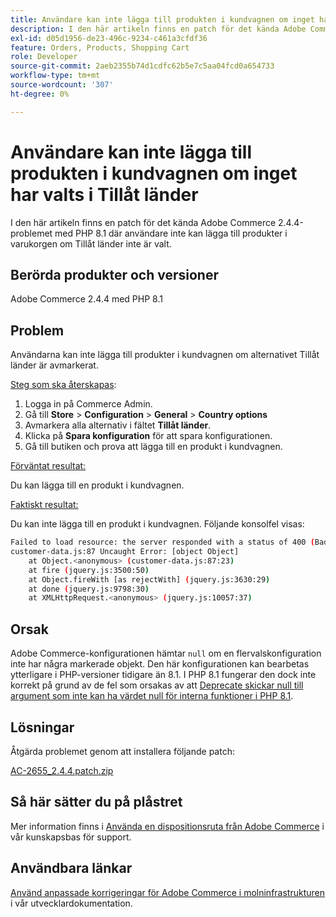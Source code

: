 ```yaml
---
title: Användare kan inte lägga till produkten i kundvagnen om inget har valts i Tillåt länder
description: I den här artikeln finns en patch för det kända Adobe Commerce 2.4.4-problemet med PHP 8.1 där användare inte kan lägga till produkter i varukorgen om Tillåt länder inte är valt.
exl-id: d05d1956-de23-496c-9234-c461a3cfdf36
feature: Orders, Products, Shopping Cart
role: Developer
source-git-commit: 2aeb2355b74d1cdfc62b5e7c5aa04fcd0a654733
workflow-type: tm+mt
source-wordcount: '307'
ht-degree: 0%

---
```


# Användare kan inte lägga till produkten i kundvagnen om inget har valts i Tillåt länder

I den här artikeln finns en patch för det kända Adobe Commerce 2.4.4-problemet med PHP 8.1 där användare inte kan lägga till produkter i varukorgen om Tillåt länder inte är valt.

## Berörda produkter och versioner

Adobe Commerce 2.4.4 med PHP 8.1

## Problem

Användarna kan inte lägga till produkter i kundvagnen om alternativet Tillåt länder är avmarkerat.

<u>Steg som ska återskapas</u>:

1. Logga in på Commerce Admin.
1. Gå till **Store** > **Configuration** > **General** > **Country options**
1. Avmarkera alla alternativ i fältet **Tillåt länder**.
1. Klicka på **Spara konfiguration** för att spara konfigurationen.
1. Gå till butiken och prova att lägga till en produkt i kundvagnen.

<u>Förväntat resultat:</u>

Du kan lägga till en produkt i kundvagnen.

<u>Faktiskt resultat:</u>

Du kan inte lägga till en produkt i kundvagnen. Följande konsolfel visas:

```bash
Failed to load resource: the server responded with a status of 400 (Bad Request)
customer-data.js:87 Uncaught Error: [object Object]
    at Object.<anonymous> (customer-data.js:87:23)
    at fire (jquery.js:3500:50)
    at Object.fireWith [as rejectWith] (jquery.js:3630:29)
    at done (jquery.js:9798:30)
    at XMLHttpRequest.<anonymous> (jquery.js:10057:37)
```

## Orsak

Adobe Commerce-konfigurationen hämtar `null` om en flervalskonfiguration inte har några markerade objekt. Den här konfigurationen kan bearbetas ytterligare i PHP-versioner tidigare än 8.1. I PHP 8.1 fungerar den dock inte korrekt på grund av de fel som orsakas av att [Deprecate skickar null till argument som inte kan ha värdet null för interna funktioner i PHP 8.1](https://wiki.php.net/rfc/deprecate_null_to_scalar_internal_arg).

## Lösningar

Åtgärda problemet genom att installera följande patch:

[AC-2655_2.4.4.patch.zip](assets/AC-2655_2.4.4.patch.zip)

## Så här sätter du på plåstret

Mer information finns i [Använda en dispositionsruta från Adobe Commerce](/help/how-to/general/how-to-apply-a-composer-patch-provided-by-magento.md) i vår kunskapsbas för support.

## Användbara länkar

[Använd anpassade korrigeringar för Adobe Commerce i molninfrastrukturen](https://experienceleague.adobe.com/sv/docs/commerce-cloud-service/user-guide/develop/upgrade/apply-patches) i vår utvecklardokumentation.
